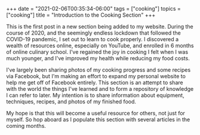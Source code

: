 +++
date = "2021-02-06T00:35:34-06:00"
tags = ["cooking"]
topics = ["cooking"]
title = "Introduction to the Cooking Section"
+++

This is the first post in a new section being added to my website.  During the course of 2020, and the seemingly endless lockdown that followed the COVID-19 pandemic, I set out to learn to cook properly.  I discovered a wealth of resources online, especially on YouTube, and enrolled in 6 months of online culinary school.  I've regained the joy in cooking I felt when I was much younger, and I've improved my health while reducing my food costs.

I've largely been sharing photos of my cooking progress and some recipes via Facebook, but I'm making an effort to expand my personal website to help me get off of Facebook entirely.  This section is an attempt to share with the world the things I've learned and to form a repository of knowledge I can refer to later.  My intention is to share information about equipment, techniques, recipes, and photos of my finished food.

My hope is that this will become a useful resource for others, not just for myself.  So hop aboard as I populate this section with several articles in the coming months.